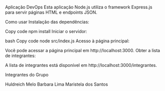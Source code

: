 Aplicação DevOps
Esta aplicação Node.js utiliza o framework Express.js para servir páginas HTML e endpoints JSON.

Como usar
Instalação das dependências:

Copy code
npm install
Iniciar o servidor:

bash
Copy code
node src/index.js
Acesso à página principal:

Você pode acessar a página principal em http://localhost:3000.
Obter a lista de integrantes:

A lista de integrantes está disponível em http://localhost:3000/integrantes.

Integrantes do Grupo

Huldreich Melo
Barbara Lima
Maristela dos Santos